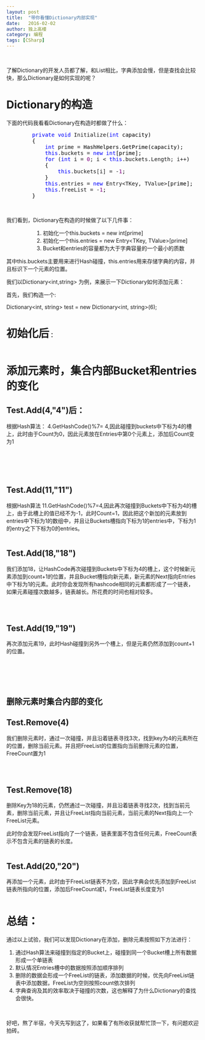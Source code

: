 ```yaml
---
layout: post
title:  "带你看懂Dictionary内部实现"
date:   2016-02-02
author: 独上高楼
category: 编程
tags: [CSharp]
---
```



<p>&nbsp;</p>
<p>了解Dictionary的开发人员都了解，和List相比，字典添加会慢，但是查找会比较快，那么Dictionary是如何实现的呢？</p>
<h1>Dictionary的构造</h1>
<p>下面的代码我看看Dictionary在构造时都做了什么：</p>
<div class="cnblogs_code">
<pre>        <span style="color: #0000ff;">private</span> <span style="color: #0000ff;">void</span> Initialize(<span style="color: #0000ff;">int</span><span style="color: #000000;"> capacity)
        {
            </span><span style="color: #0000ff;">int</span> prime =<span style="color: #000000;"> HashHelpers.GetPrime(capacity);
            </span><span style="color: #0000ff;">this</span>.buckets = <span style="color: #0000ff;">new</span> <span style="color: #0000ff;">int</span><span style="color: #000000;">[prime];
            </span><span style="color: #0000ff;">for</span> (<span style="color: #0000ff;">int</span> i = <span style="color: #800080;">0</span>; i &lt; <span style="color: #0000ff;">this</span>.buckets.Length; i++<span style="color: #000000;">)
            {
                </span><span style="color: #0000ff;">this</span>.buckets[i] = -<span style="color: #800080;">1</span><span style="color: #000000;">;
            }
            </span><span style="color: #0000ff;">this</span>.entries = <span style="color: #0000ff;">new</span> Entry&lt;TKey, TValue&gt;<span style="color: #000000;">[prime];
            </span><span style="color: #0000ff;">this</span>.freeList = -<span style="color: #800080;">1</span><span style="color: #000000;">;
        } </span></pre>
</div>
<p>&nbsp;</p>
<p>我们看到，Dictionary在构造的时候做了以下几件事：</p>
<ol style="margin-left: 54pt;">
<li>初始化一个this.buckets = new int[prime]</li>
<li>初始化一个this.entries = new Entry&lt;TKey, TValue&gt;[prime]</li>
<li>Bucket和entries的容量都为大于字典容量的一个最小的质数</li>
</ol>
<p>其中this.buckets主要用来进行Hash碰撞，this.entries用来存储字典的内容，并且标识下一个元素的位置。</p>
<p>我们以Dictionary&lt;int,string&gt; 为例，来展示一下Dictionary如何添加元素：</p>
<p>首先，我们构造一个:</p>
<p>Dictionary&lt;int, string&gt; test = new Dictionary&lt;int, string&gt;(6);</p>
<h1>初始化后<span style="font-size: 11pt;">： </span></h1>
<p><img src="http://images0.cnblogs.com/blog/147759/201507/220046159287455.png" alt="" /></p>
<h1>添加元素时，集合内部Bucket和entries的变化</h1>
<h2>Test.Add(4,"4")后：</h2>
<p>根据Hash算法： 4.GetHashCode()%7= 4,因此碰撞到buckets中下标为4的槽上，此时由于Count为0，因此元素放在Entries中第0个元素上，添加后Count变为1</p>
<p><img src="http://images0.cnblogs.com/blog/147759/201507/220046164126140.png" alt="" /></p>
<p>&nbsp;</p>
<p>&nbsp;</p>
<h2>Test.Add(11,"11")</h2>
<p>根据Hash算法 11.GetHashCode()%7=4,因此再次碰撞到Buckets中下标为4的槽上，由于此槽上的值已经不为-1，此时Count=1，因此把这个新加的元素放到entries中下标为1的数组中，并且让Buckets槽指向下标为1的entries中，下标为1的entry之下下标为0的entries。</p>
<p><img src="http://images0.cnblogs.com/blog/147759/201507/220046169594040.png" alt="" /></p>
<h2>Test.Add(18,"18")</h2>
<p>我们添加18，让HashCode再次碰撞到Buckets中下标为4的槽上，这个时候新元素添加到count+1的位置，并且Bucket槽指向新元素，新元素的Next指向Entries中下标为1的元素。此时你会发现所有hashcode相同的元素都形成了一个链表，如果元素碰撞次数越多，链表越长。所花费的时间也相对较多。</p>
<p>&nbsp;</p>
<p><img src="http://images0.cnblogs.com/blog/147759/201507/220046174907710.png" alt="" /></p>
<h2>Test.Add(19,"19")</h2>
<p>再次添加元素19，此时Hash碰撞到另外一个槽上，但是元素仍然添加到count+1的位置。</p>
<p><img src="http://images0.cnblogs.com/blog/147759/201507/220046181316582.png" alt="" /></p>
<p>&nbsp;</p>
<p>&nbsp;</p>
<h2>删除元素时集合内部的变化</h2>
<h2>Test.Remove(4)</h2>
<p>我们删除元素时，通过一次碰撞，并且沿着链表寻找3次，找到key为4的元素所在的位置，删除当前元素。并且把FreeList的位置指向当前删除元素的位置，FreeCount置为1</p>
<p><img src="http://images0.cnblogs.com/blog/147759/201507/220046192098152.png" alt="" /></p>
<p>&nbsp;</p>
<h2>Test.Remove(18)</h2>
<p>删除Key为18的元素，仍然通过一次碰撞，并且沿着链表寻找2次，找到当前元素，删除当前元素，并且让FreeList指向当前元素，当前元素的Next指向上一个FreeList元素。</p>
<p>此时你会发现FreeList指向了一个链表，链表里面不包含任何元素，FreeCount表示不包含元素的链表的长度。</p>
<p><img src="http://images0.cnblogs.com/blog/147759/201507/220046201463766.png" alt="" /></p>
<h2>Test.Add(20,"20")</h2>
<p>再添加一个元素，此时由于FreeList链表不为空，因此字典会优先添加到FreeList链表所指向的位置，添加后FreeCount减1，FreeList链表长度变为1</p>
<p><img src="http://images0.cnblogs.com/blog/147759/201507/220046208035866.png" alt="" /></p>
<h1>总结：</h1>
<p>通过以上试验，我们可以发现Dictionary在添加，删除元素按照如下方法进行：</p>
<ol>
<li>通过Hash算法来碰撞到指定的Bucket上，碰撞到同一个Bucket槽上所有数据形成一个单链表</li>
<li>默认情况Entries槽中的数据按照添加顺序排列</li>
<li>删除的数据会形成一个FreeList的链表，添加数据的时候，优先向FreeList链表中添加数据，FreeList为空则按照count依次排列</li>
<li>字典查询及其的效率取决于碰撞的次数，这也解释了为什么Dictionary的查找会很快。</li>
</ol>
<p>&nbsp;</p>
<p>好吧，熬了半宿，今天先写到这了，如果看了有所收获就帮忙顶一下，有问题欢迎拍砖。</p>
<p>&nbsp;</p>